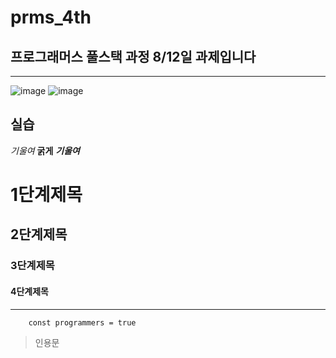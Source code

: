 # prms_4th

## 프로그래머스 풀스택 과정 8/12일 과제입니다
---
![image](https://github.com/user-attachments/assets/1e9a8fa0-4df6-4467-9962-39f94cba8f31)
![image](https://github.com/user-attachments/assets/b21095f5-75e3-416b-8f16-42ac9fb568c5)

## 실습

_기울여_
**굵게**
**_기울여_**

# 1단계제목
## 2단계제목
### 3단계제목
#### 4단계제목

---
```
    const programmers = true
```
> 인용문
